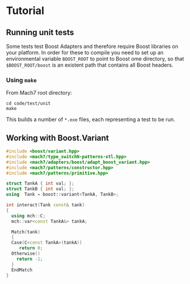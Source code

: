 
Tutorial
========

Running unit tests
------------------

Some tests test Boost Adapters and therefore require Boost libraries on your platform.
In order for these to compile you need to set up an environmental variable `BOOST_ROOT` to point to Boost ome directory,
so that `$BOOST_ROOT/boost` is an existent path that contains all Boost headers. 

### Using `make`

From Mach7 root directory:

```
cd code/test/unit
make
```

This builds a number of `*.exe` files, each representing a test to be run.


Working with Boost.Variant
--------------------------


```c++
#include <boost/variant.hpp>
#include <mach7/type_switchN-patterns-xtl.hpp>
#include <mach7/adapters/boost/adapt_boost_variant.hpp>
#include <mach7/patterns/constructor.hpp>
#include <mach7/patterns/primitive.hpp>

struct TankA { int val; };
struct TankB { int val; };
using  Tank = boost::variant<TankA, TankB>;

int interact(Tank const& tank)
{
  using mch::C;
  mch::var<const TankA&> tankA;

  Match(tank)
  {
  Case(C<const TankA>(tankA))
     return 0;
  Otherwise()
    return -1;
  }
  EndMatch
}
```

